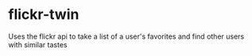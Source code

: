 # flickr-twin
Uses the flickr api to take a list of a user's favorites and find other users with similar tastes
